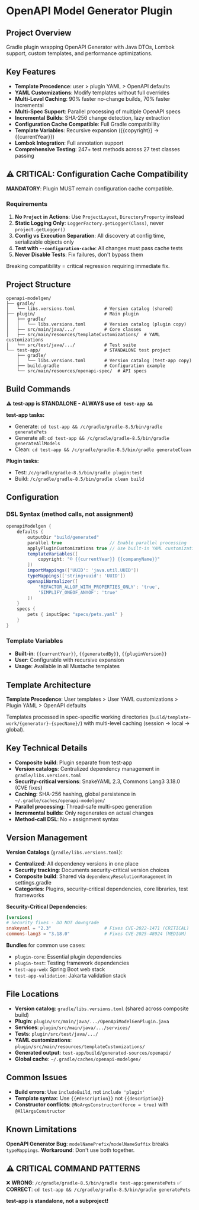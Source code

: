 # OpenAPI Model Generator Plugin

## Project Overview

Gradle plugin wrapping OpenAPI Generator with Java DTOs, Lombok support, custom templates, and performance optimizations.

## Key Features

- **Template Precedence**: user > plugin YAML > OpenAPI defaults
- **YAML Customizations**: Modify templates without full overrides
- **Multi-Level Caching**: 90% faster no-change builds, 70% faster incremental
- **Multi-Spec Support**: Parallel processing of multiple OpenAPI specs
- **Incremental Builds**: SHA-256 change detection, lazy extraction
- **Configuration Cache Compatible**: Full Gradle compatibility
- **Template Variables**: Recursive expansion ({{copyright}} → {{currentYear}})
- **Lombok Integration**: Full annotation support
- **Comprehensive Testing**: 247+ test methods across 27 test classes passing

## ⚠️ CRITICAL: Configuration Cache Compatibility

**MANDATORY**: Plugin MUST remain configuration cache compatible.

### Requirements

1. **No `Project` in Actions**: Use `ProjectLayout`, `DirectoryProperty` instead
1. **Static Logging Only**: `LoggerFactory.getLogger(Class)`, never `project.getLogger()`
1. **Config vs Execution Separation**: All discovery at config time, serializable objects only
1. **Test with `--configuration-cache`**: All changes must pass cache tests
1. **Never Disable Tests**: Fix failures, don't bypass them

Breaking compatibility = critical regression requiring immediate fix.

## Project Structure

```text
openapi-modelgen/
├── gradle/
│   └── libs.versions.toml           # Version catalog (shared)
├── plugin/                          # Main plugin
│   ├── gradle/
│   │   └── libs.versions.toml       # Version catalog (plugin copy)
│   ├── src/main/java/.../           # Core classes
│   ├── src/main/resources/templateCustomizations/  # YAML customizations
│   └── src/test/java/.../           # Test suite
└── test-app/                        # STANDALONE test project
    ├── gradle/
    │   └── libs.versions.toml       # Version catalog (test-app copy)
    ├── build.gradle                 # Configuration example
    └── src/main/resources/openapi-spec/  # API specs
```

## Build Commands

⚠️ **test-app is STANDALONE - ALWAYS use `cd test-app &&`**

**test-app tasks:**

- Generate: `cd test-app && /c/gradle/gradle-8.5/bin/gradle generatePets`
- Generate all: `cd test-app && /c/gradle/gradle-8.5/bin/gradle generateAllModels`
- Clean: `cd test-app && /c/gradle/gradle-8.5/bin/gradle generateClean`

**Plugin tasks:**

- Test: `/c/gradle/gradle-8.5/bin/gradle plugin:test`
- Build: `/c/gradle/gradle-8.5/bin/gradle clean build`

## Configuration

### DSL Syntax (method calls, not assignment)

```gradle
openapiModelgen {
    defaults {
        outputDir "build/generated"
        parallel true                  // Enable parallel processing
        applyPluginCustomizations true // Use built-in YAML customizations
        templateVariables([
            copyright: "© {{currentYear}} {{companyName}}"
        ])
        importMappings(['UUID': 'java.util.UUID'])
        typeMappings(['string+uuid': 'UUID'])
        openapiNormalizer([
            'REFACTOR_ALLOF_WITH_PROPERTIES_ONLY': 'true',
            'SIMPLIFY_ONEOF_ANYOF': 'true'
        ])
    }
    specs {
        pets { inputSpec "specs/pets.yaml" }
    }
}
```

### Template Variables

- **Built-in**: `{{currentYear}}`, `{{generatedBy}}`, `{{pluginVersion}}`
- **User**: Configurable with recursive expansion
- **Usage**: Available in all Mustache templates

## Template Architecture

**Template Precedence**: User templates > User YAML customizations > Plugin YAML > OpenAPI defaults

Templates processed in spec-specific working directories
(`build/template-work/{generator}-{specName}/`) with multi-level caching (session → local → global).

## Key Technical Details

- **Composite build**: Plugin separate from test-app
- **Version catalogs**: Centralized dependency management in `gradle/libs.versions.toml`
- **Security-critical versions**: SnakeYAML 2.3, Commons Lang3 3.18.0 (CVE fixes)
- **Caching**: SHA-256 hashing, global persistence in `~/.gradle/caches/openapi-modelgen/`
- **Parallel processing**: Thread-safe multi-spec generation
- **Incremental builds**: Only regenerates on actual changes
- **Method-call DSL**: No `=` assignment syntax

## Version Management

**Version Catalogs** (`gradle/libs.versions.toml`):

- **Centralized**: All dependency versions in one place
- **Security tracking**: Documents security-critical version choices
- **Composite build**: Shared via `dependencyResolutionManagement` in settings.gradle
- **Categories**: Plugins, security-critical dependencies, core libraries, test frameworks

**Security-Critical Dependencies**:

```toml
[versions]
# Security fixes - DO NOT downgrade
snakeyaml = "2.3"                    # Fixes CVE-2022-1471 (CRITICAL)
commons-lang3 = "3.18.0"             # Fixes CVE-2025-48924 (MEDIUM)
```

**Bundles** for common use cases:

- `plugin-core`: Essential plugin dependencies
- `plugin-test`: Testing framework dependencies  
- `test-app-web`: Spring Boot web stack
- `test-app-validation`: Jakarta validation stack

## File Locations

- **Version catalog**: `gradle/libs.versions.toml` (shared across composite build)
- **Plugin**: `plugin/src/main/java/.../OpenApiModelGenPlugin.java`
- **Services**: `plugin/src/main/java/.../services/`
- **Tests**: `plugin/src/test/java/.../`
- **YAML customizations**: `plugin/src/main/resources/templateCustomizations/`
- **Generated output**: `test-app/build/generated-sources/openapi/`
- **Global cache**: `~/.gradle/caches/openapi-modelgen/`

## Common Issues

- **Build errors**: Use `includeBuild`, not `include 'plugin'`
- **Template syntax**: Use `{{#description}}` not `{{description}}`
- **Constructor conflicts**: `@NoArgsConstructor(force = true)` with `@AllArgsConstructor`

## Known Limitations

**OpenAPI Generator Bug**: `modelNamePrefix`/`modelNameSuffix` breaks `typeMappings`.
**Workaround**: Don't use both together.

## ⚠️ CRITICAL COMMAND PATTERNS

❌ **WRONG**: `/c/gradle/gradle-8.5/bin/gradle test-app:generatePets`
✅ **CORRECT**: `cd test-app && /c/gradle/gradle-8.5/bin/gradle generatePets`

**test-app is standalone, not a subproject!**
